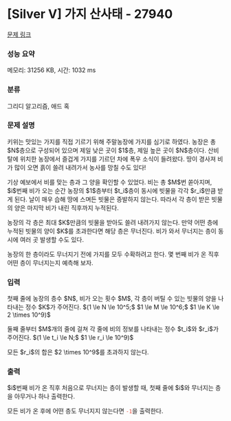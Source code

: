 # [Silver V] 가지 산사태 - 27940 

[문제 링크](https://www.acmicpc.net/problem/27940) 

### 성능 요약

메모리: 31256 KB, 시간: 1032 ms

### 분류

그리디 알고리즘, 애드 혹

### 문제 설명

<p>키위는 맛있는 가지를 직접 기르기 위해 주말농장에 가지를 심기로 하였다. 농장은 총 $N$층으로 구성되어 있으며 제일 낮은 곳이 $1$층, 제일 높은 곳이 $N$층이다. 산비탈에 위치한 농장에서 즐겁게 가지를 기르던 차에 폭우 소식이 들려왔다. 땅이 경사져 비가 많이 오면 흙이 쓸려 내려가서 농사를 망칠 수도 있다!</p>

<p>기상 예보에서 비를 맞는 층과 그 양을 확인할 수 있었다. 비는 총 $M$번 쏟아지며, $i$번째 비가 오는 순간 농장의 $1$층부터 $t_i$층이 동시에 빗물을 각각 $r_i$만큼 받게 된다. 날이 매우 습해 땅에 스며든 빗물은 증발하지 않는다. 따라서 각 층이 받은 빗물의 양은 마지막 비가 내린 직후까지 누적된다.</p>

<p>농장의 각 층은 최대 $K$만큼의 빗물을 받아도 쓸려 내려가지 않는다. 만약 어떤 층에 누적된 빗물의 양이 $K$를 초과한다면 해당 층은 무너진다. 비가 와서 무너지는 층이 동시에 여러 곳 발생할 수도 있다.</p>

<p>농장의 한 층이라도 무너지기 전에 가지를 모두 수확하려고 한다. 몇 번째 비가 온 직후 어떤 층이 무너지는지 예측해 보자.</p>

### 입력 

 <p>첫째 줄에 농장의 층수 $N$, 비가 오는 횟수 $M$, 각 층이 버틸 수 있는 빗물의 양을 나타내는 정수 $K$가 주어진다. $(1 \le N \le 10^5;$ $1 \le M \le 10^6;$ $1 \le K \le 2 \times 10^9)$</p>

<p>둘째 줄부터 $M$개의 줄에 걸쳐 각 줄에 비의 정보를 나타내는 정수 $t_i$와 $r_i$가 주어진다. $(1 \le t_i \le N;$ $1 \le r_i \le 10^9)$</p>

<p>모든 $r_i$의 합은 $2 \times 10^9$를 초과하지 않는다.</p>

### 출력 

 <p>$i$번째 비가 온 직후 처음으로 무너지는 층이 발생할 때, 첫째 줄에 $i$와 무너지는 층을 아무거나 하나 출력한다.</p>

<p>모든 비가 온 후에 어떤 층도 무너지지 않는다면 <span style="color:#e74c3c;"><code>-1</code></span>을 출력한다.</p>

